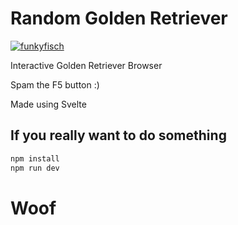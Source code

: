 # Random Golden Retriever

[![funkyfisch](https://circleci.com/gh/funkyfisch/random-golder-retriever.svg?style=shield)](https://circleci.com/gh/funkyfisch/random-golder-retriever?branch=master)

Interactive Golden Retriever Browser

Spam the F5 button :)

Made using Svelte


## If you really want to do something

```bash
npm install
npm run dev
```

# Woof

